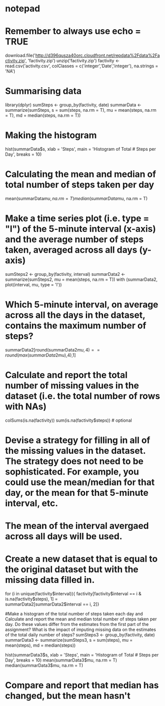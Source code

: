 # notepad

# Remember to always use  echo = TRUE
download.file('http://d396qusza40orc.cloudfront.net/repdata%2Fdata%2Factivity.zip', 'factivity.zip')
unzip('factivity.zip')
factivity <- read.csv('activity.csv', colClasses = c('integer','Date','integer'), na.strings = 'NA')

# Summarising data
library(dplyr)
sumSteps <- group_by(factivity, date)
summarData <- summarize(sumSteps, s = sum(steps, na.rm = T), mu = mean(steps, na.rm = T), md = median(steps, na.rm = T))

# Making the histogram
hist(summarData$s, xlab = 'Steps', main = 'Histogram of Total # Steps per Day', breaks = 10)

# Calculating the mean and median of total  number of steps taken per day
mean(summarData$mu, na.rm = T)
median(summarData$mu, na.rm = T)

# Make a time series plot (i.e. type = "l") of the 5-minute interval (x-axis) and the average number of steps taken, averaged across all days (y-axis)
sumSteps2 <- group_by(factivity, interval)
summarData2 <- summarize(sumSteps2, mu = mean(steps, na.rm = T))
with (summarData2, plot(interval, mu, type = 'l'))

# Which 5-minute interval, on average across all the days in the dataset, contains the maximum number of steps?
summarData2[round(summarData2$mu,4) == round(max(summarData2$mu),4),1]

# Calculate and report the total number of missing values in the dataset (i.e. the total number of rows with NAs)
colSums(is.na(factivity))
sum(is.na(factivity$steps)) # optional

# Devise a strategy for filling in all of the missing values in the dataset. The strategy does not need to be sophisticated. For example, you could use the mean/median for that day, or the mean for that 5-minute interval, etc.
# The mean of the interval avergaed across all days will be used.

# Create a new dataset that is equal to the original dataset but with the missing data filled in.
for (i in unique(factivity$interval)){ 
factivity[factivity$interval == i & is.na(factivity$steps), 1] =  
summarData2[summarData2$interval == i, 2]}

#Make a histogram of the total number of steps taken each day and Calculate and report the mean and median total number of steps taken per day. Do these values differ from the estimates from the first part of the assignment? What is the impact of imputing missing data on the estimates of the total daily number of steps?
sumSteps3 <- group_by(factivity, date)
summarData3 <- summarize(sumSteps3, s = sum(steps), mu = mean(steps), md = median(steps))

hist(summarData3$s, xlab = 'Steps', main = 'Histogram of Total # Steps per Day', breaks = 10)
mean(summarData3$mu, na.rm = T)
median(summarData3$mu, na.rm = T)
# Compare and report that median has changed, but the mean hasn't
